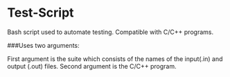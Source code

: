 # Test-Script

Bash script used to automate testing. Compatible with C/C++ programs.

###Uses two arguments:

First argument is the suite which consists of the names of the input(.in) and output  (.out) files. 
Second argument is the C/C++ program.  
